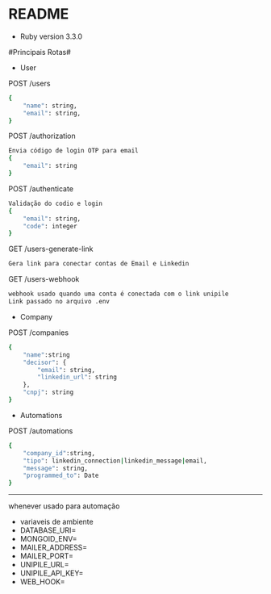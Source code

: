 # README
* Ruby version 3.3.0

#Principais Rotas#

* User

POST /users
```sh
{
    "name": string,
	"email": string,
}
```

POST /authorization
```sh
Envia código de login OTP para email
{
    "email": string
}
```

POST /authenticate
```sh
Validação do codio e login
{
    "email": string,
    "code": integer
}
```

GET /users-generate-link
```sh
Gera link para conectar contas de Email e Linkedin
```

GET /users-webhook
```sh
webhook usado quando uma conta é conectada com o link unipile
Link passado no arquivo .env
```

* Company

POST /companies
```sh
{
    "name":string
	"decisor": {
		"email": string,
		"linkedin_url": string
	},
	"cnpj": string
}
```

* Automations

POST /automations
```sh
{
    "company_id":string,
	"tipo": linkedin_connection|linkedin_message|email,
	"message": string,
	"programmed_to": Date
}
```

----

whenever usado para automação

* variaveis de ambiente
* DATABASE_URI=
* MONGOID_ENV=
* MAILER_ADDRESS=
* MAILER_PORT=
* UNIPILE_URL=
* UNIPILE_API_KEY=
* WEB_HOOK=
